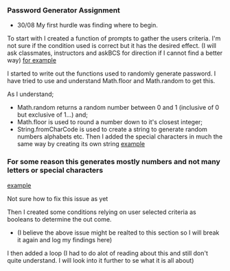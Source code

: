 ### Password Generator Assignment ###

* 30/08
My first hurdle was finding where to begin. 

To start with I created a function of prompts to gather the users criteria. I'm not sure if the condition used is correct but it has the desired effect. (I will ask classmates, instructors and askBCS for direction if I cannot find a better way) 
[for example](./screens/user-conditions.png)

I started to write out the functions used to randomly generate password. I have tried to use and understand Math.floor and Math.random to get this. 

As I understand; 
* Math.random returns a random number between 0 and 1 (inclusive of 0 but exclusive of 1...) and; 
* Math.floor is used to round a number down to it's closest integer;
* String.fromCharCode is used to create a string to generate random numbers alphabets etc.
Then I added the special characters in much the same way by creating its own string
[example](./screens/random-functions.png)

### For some reason this generates mostly numbers and not many letters or special characters ###
[example](./screens/not-so-random.png) [](./screens/not-so-random2.png) [](./screens/not-so-random3.png) [](./screens/not-so-random4.png)

Not sure how to fix this issue as yet

Then I created some conditions relying on user selected criteria as booleans to determine the out come. 
* (I believe the above issue might be realted to this section so I will break it again and log my findings here)

I then added a loop (I had to do alot of reading about this and still don't quite understand. I will look into it further to se what it is all about)


